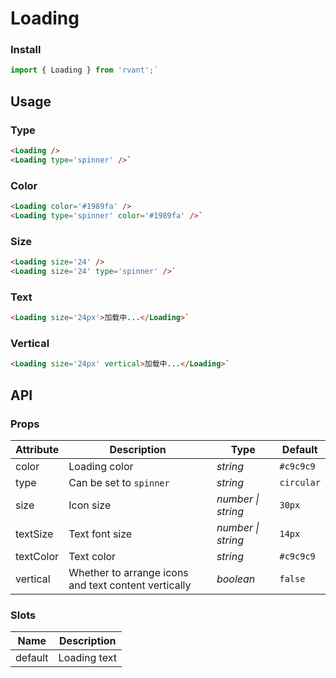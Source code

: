 # Loading

### Install

```js
import { Loading } from 'rvant';`
```

## Usage

### Type

```html
<Loading />
<Loading type='spinner' />`
```

### Color

```html
<Loading color='#1989fa' />
<Loading type='spinner' color='#1989fa' />`
```

### Size

```html
<Loading size='24' />
<Loading size='24' type='spinner' />`
```

### Text

```html
<Loading size='24px'>加载中...</Loading>`
```

### Vertical

```html
<Loading size='24px' vertical>加载中...</Loading>`
```

## API

### Props

| Attribute | Description | Type | Default |
| --- | --- | --- | --- |
| color | Loading color | _string_ | `#c9c9c9` |
| type | Can be set to `spinner` | _string_ | `circular` |
| size | Icon size | _number \| string_ | `30px` |
| textSize | Text font size | _number \| string_ | `14px` |
| textColor | Text color | _string_ | `#c9c9c9` |
| vertical | Whether to arrange icons and text content vertically | _boolean_ | `false` |

### Slots

| Name    | Description  |
| ------- | ------------ |
| default | Loading text |
